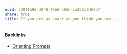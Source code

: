 ```yaml
---
uuid: 22011b9d-d848-49b6-a65e-ca262c8467a7
share: true
title: If you are as smart as you think you are.....
---
```

#### Backlinks

* [Orienting Prompts](/b701eef7-1605-47ba-8d3a-0e78ca9f9b1f)